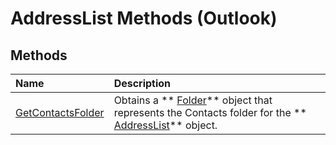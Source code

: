 
# AddressList Methods (Outlook)

## Methods



|**Name**|**Description**|
|:-----|:-----|
| [GetContactsFolder](9ea91624-bd7d-af64-7220-a2d9b659787a.md)|Obtains a  ** [Folder](3cf6cda8-6d70-666e-2643-9d9c5b9cacfc.md)** object that represents the Contacts folder for the ** [AddressList](84611afe-48b1-185b-df4b-0f004e7436ff.md)** object.|
